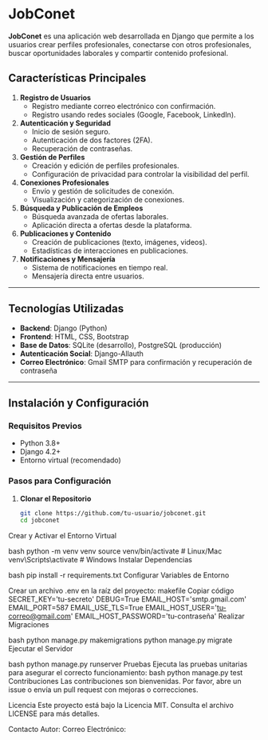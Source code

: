 # JobConet

**JobConet** es una aplicación web desarrollada en Django que permite a los usuarios crear perfiles profesionales, conectarse con otros profesionales, buscar oportunidades laborales y compartir contenido profesional.

## **Características Principales**
1. **Registro de Usuarios**
   - Registro mediante correo electrónico con confirmación.
   - Registro usando redes sociales (Google, Facebook, LinkedIn).
2. **Autenticación y Seguridad**
   - Inicio de sesión seguro.
   - Autenticación de dos factores (2FA).
   - Recuperación de contraseñas.
3. **Gestión de Perfiles**
   - Creación y edición de perfiles profesionales.
   - Configuración de privacidad para controlar la visibilidad del perfil.
4. **Conexiones Profesionales**
   - Envío y gestión de solicitudes de conexión.
   - Visualización y categorización de conexiones.
5. **Búsqueda y Publicación de Empleos**
   - Búsqueda avanzada de ofertas laborales.
   - Aplicación directa a ofertas desde la plataforma.
6. **Publicaciones y Contenido**
   - Creación de publicaciones (texto, imágenes, videos).
   - Estadísticas de interacciones en publicaciones.
7. **Notificaciones y Mensajería**
   - Sistema de notificaciones en tiempo real.
   - Mensajería directa entre usuarios.

---

## **Tecnologías Utilizadas**
- **Backend**: Django (Python)
- **Frontend**: HTML, CSS, Bootstrap
- **Base de Datos**: SQLite (desarrollo), PostgreSQL (producción)
- **Autenticación Social**: Django-Allauth
- **Correo Electrónico**: Gmail SMTP para confirmación y recuperación de contraseña

---

## **Instalación y Configuración**
### **Requisitos Previos**
- Python 3.8+
- Django 4.2+
- Entorno virtual (recomendado)

### **Pasos para Configuración**
1. **Clonar el Repositorio**
   ```bash
   git clone https://github.com/tu-usuario/jobconet.git
   cd jobconet
Crear y Activar el Entorno Virtual

bash
python -m venv venv
source venv/bin/activate   # Linux/Mac
venv\Scripts\activate      # Windows
Instalar Dependencias

bash
pip install -r requirements.txt
Configurar Variables de Entorno

Crear un archivo .env en la raíz del proyecto:
makefile
Copiar código
SECRET_KEY='tu-secreto'
DEBUG=True
EMAIL_HOST='smtp.gmail.com'
EMAIL_PORT=587
EMAIL_USE_TLS=True
EMAIL_HOST_USER='tu-correo@gmail.com'
EMAIL_HOST_PASSWORD='tu-contraseña'
Realizar Migraciones

bash
python manage.py makemigrations
python manage.py migrate
Ejecutar el Servidor

bash
python manage.py runserver
Pruebas
Ejecuta las pruebas unitarias para asegurar el correcto funcionamiento:
bash
python manage.py test
Contribuciones
Las contribuciones son bienvenidas. Por favor, abre un issue o envía un pull request con mejoras o correcciones.

Licencia
Este proyecto está bajo la Licencia MIT. Consulta el archivo LICENSE para más detalles.

Contacto
Autor: 
Correo Electrónico: 
